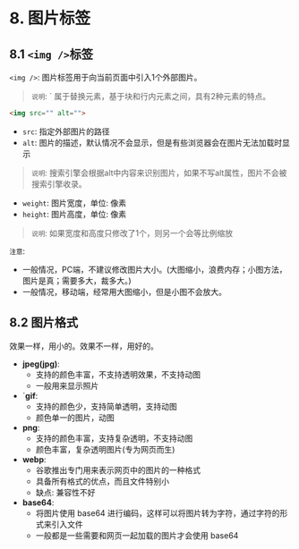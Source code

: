 # 8. 图片标签

## 8.1 `<img />`标签
`<img />`: 图片标签用于向当前页面中引入1个外部图片。

> `说明`: <img />` 属于替换元素，基于块和行内元素之间，具有2种元素的特点。

```html
<img src="" alt="">
```

* `src`: 指定外部图片的路径
* `alt`: 图片的描述，默认情况不会显示，但是有些浏览器会在图片无法加载时显示 
  
> `说明`: 搜索引擎会根据alt中内容来识别图片，如果不写alt属性，图片不会被搜索引擎收录。

* `weight`: 图片宽度，单位: 像素
* `height`: 图片高度，单位: 像素

> `说明`: 如果宽度和高度只修改了1个，则另一个会等比例缩放

`注意`: 
* 一般情况，PC端，不建议修改图片大小。(大图缩小，浪费内存；小图方法，图片是真；需要多大，裁多大。)
* 一般情况，移动端，经常用大图缩小，但是小图不会放大。


## 8.2 图片格式
效果一样，用小的。效果不一样，用好的。

* **jpeg(jpg)**: 
  * 支持的颜色丰富，不支持透明效果，不支持动图
  * 一般用来显示照片 
* `**gif**: 
  * 支持的颜色少，支持简单透明，支持动图
  * 颜色单一的图片，动图
* **png**: 
  * 支持的颜色丰富，支持复杂透明，不支持动图
  * 颜色丰富，复杂透明图片(专为网页而生)
* **webp**: 
  * 谷歌推出专门用来表示网页中的图片的一种格式
  * 具备所有格式的优点，而且文件特别小
  * 缺点: 兼容性不好
* **base64**: 
  * 将图片使用 base64 进行编码，这样可以将图片转为字符，通过字符的形式来引入文件
  * 一般都是一些需要和网页一起加载的图片才会使用 base64
    